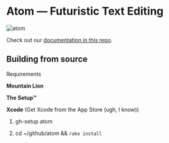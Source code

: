 # Atom — Futuristic Text Editing

![atom](http://f.cl.ly/items/3h1L1O333p1d0W3D2K3r/atom-sketch.jpg)

Check out our [documentation in this repo](https://github.com/github/atom/tree/master/docs).

## Building from source

Requirements

**Mountain Lion**

**The Setup™**

**Xcode** (Get Xcode from the App Store (ugh, I know))

1. gh-setup atom

2. cd ~/github/atom && `rake install`

